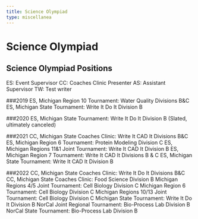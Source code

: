 ```yaml
---
title: Science Olympiad
type: miscellanea
---
```

# Science Olympiad

## Science Olympiad Positions

ES: Event Supervisor
CC: Coaches Clinic Presenter
AS: Assistant Supervisor
TW: Test writer

###2019
ES, Michigan Region 10 Tournament: Water Quality Divisions B&C
ES, Michigan State Tournament: Write It Do It Division B

###2020
ES, Michigan State Tournament: Write It Do It Division B (Slated, ultimately canceled)

###2021
CC, Michigan State Coaches Clinic: Write It CAD It Divisions B&C
ES, Michigan Region 6 Tournament: Protein Modeling Division C
ES, Michigan Regions 11&1 Joint Tournament: Write It CAD It Division B
ES, Michigan Region 7 Tournament: Write It CAD It Divisions B & C
ES, Michigan State Tournament: Write It CAD It Division B

###2022
CC, Michigan State Coaches Clinic: Write It Do It Divisions B&C
CC, Michigan State Coaches Clinic: Food Science Division B
Michigan Regions 4/5 Joint Tournament: Cell Biology Division C
Michigan Region 6 Tournament: Cell Biology Division C
Michigan Regions 10/13 Joint Tournament: Cell Biology Division C
Michigan State Tournament: Write It Do It Division B
NorCal Joint Regional Tournament: Bio-Process Lab Division B
NorCal State Tournament: Bio-Process Lab Division B
